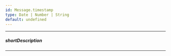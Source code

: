 ```yaml
---
id: Message.timestamp
type: Date | Number | String
default: undefined
---
```

---
##### shortDescription
<!-- Description goes here -->

---
<!-- Description goes here -->